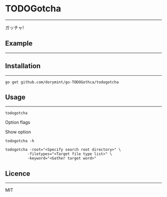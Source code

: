 # TODOGotcha
---
ガッチャ!


## Example
---

## Installation
---
```
go get github.com/dorymint/go-TODOGothca/todogotcha
```

## Usage
---
```
todogotcha
```

Option flags

Show option
```
todogotcha -h
```

```
todogotcha -root="<Specify search root directory>" \
          -filetypes="<Target file type list>" \
          -keyword="<Gather target word>"
```

## Licence
---
MIT
